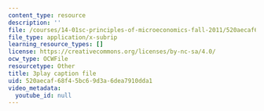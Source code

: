 ```yaml
---
content_type: resource
description: ''
file: /courses/14-01sc-principles-of-microeconomics-fall-2011/520aecaf68f45bc69d3a6dea7910dda1_9kH0x7V_0Ig.vtt
file_type: application/x-subrip
learning_resource_types: []
license: https://creativecommons.org/licenses/by-nc-sa/4.0/
ocw_type: OCWFile
resourcetype: Other
title: 3play caption file
uid: 520aecaf-68f4-5bc6-9d3a-6dea7910dda1
video_metadata:
  youtube_id: null
---
```

